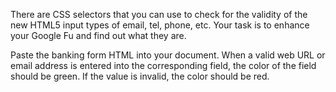 There are CSS selectors that you can use to check for the validity of the new HTML5 input types of email, tel, phone, etc. Your task is to enhance your Google Fu and find out what they are.

Paste the banking form HTML into your document.
When a valid web URL or email address is entered into the corresponding field, the color of the field should be green.
If the value is invalid, the color should be red.

